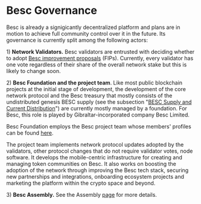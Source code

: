 # Besc Governance

Besc is already a signigicantly decentralized platform and plans are in motion to achieve full community control over it in the future. Its governance is currently split among the following actors:

1\) **Network Validators.** Besc validators are entrusted with deciding whether to adopt [Besc improvement proposals](https://docs.bescscan.io/general/fips) \(FIPs\).  Currently, every validator has one vote regardless of their share of the overall network stake but this is likely to change soon.

2\) **Besc Foundation and the project team**. Like most public blockchain projects at the initial stage of development, the development of the core network protocol and the Besc treasury that mostly consists of the undistributed genesis BESC supply \(see the subsection "[BESC Supply and Current Distribution](https://docs.bescscan.io/general/fuse-token/fuse-supply-and-current-distribution)"\) are currently mostly managed by a foundation. For Besc, this role is played by Gibraltar-incorporated company Besc Limited.

Besc Foundation employs the Besc project team whose members' profiles can be found [here](https://bescscan.io).

The project team implements network protocol updates adopted by the validators, other protocol changes that do not require validator votes, node software. It develops the mobile-centric infrastructure for creating and managing token communities on Besc. It also works on boosting the adoption of the network through improving the Besc tech stack, securing new partnerships and integrations, onboarding ecosystem projects and marketing the platform within the crypto space and beyond.  

3\) **Besc Assembly.** See the Assembly [page](https://docs.bescscan.io/general/fuse-governance/besc-assembly) for more details.   

